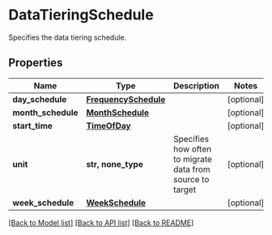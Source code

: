# DataTieringSchedule

Specifies the data tiering schedule.

## Properties
Name | Type | Description | Notes
------------ | ------------- | ------------- | -------------
**day_schedule** | [**FrequencySchedule**](FrequencySchedule.md) |  | [optional] 
**month_schedule** | [**MonthSchedule**](MonthSchedule.md) |  | [optional] 
**start_time** | [**TimeOfDay**](TimeOfDay.md) |  | [optional] 
**unit** | **str, none_type** | Specifies how often to migrate data from source to target | [optional] 
**week_schedule** | [**WeekSchedule**](WeekSchedule.md) |  | [optional] 

[[Back to Model list]](../README.md#documentation-for-models) [[Back to API list]](../README.md#documentation-for-api-endpoints) [[Back to README]](../README.md)


